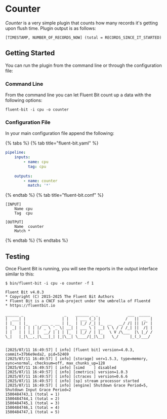 # Counter

_Counter_ is a very simple plugin that counts how many records it's getting upon flush time. Plugin output is as follows:

```text
[TIMESTAMP, NUMBER_OF_RECORDS_NOW] (total = RECORDS_SINCE_IT_STARTED)
```

## Getting Started

You can run the plugin from the command line or through the configuration file:

### Command Line

From the command line you can let Fluent Bit count up a data with the following options:

```shell
fluent-bit -i cpu -o counter
```

### Configuration File

In your main configuration file append the following:

{% tabs %}
{% tab title="fluent-bit.yaml" %}

```yaml
pipeline:
    inputs:
        - name: cpu
          tag: cpu
          
    outputs:
        - name: counter
          match: '*'
```

{% endtab %}
{% tab title="fluent-bit.conf" %}

```text
[INPUT]
    Name cpu
    Tag  cpu

[OUTPUT]
    Name  counter
    Match *
```

{% endtab %}
{% endtabs %}

## Testing

Once Fluent Bit is running, you will see the reports in the output interface similar to this:

```shell
$ bin/fluent-bit -i cpu -o counter -f 1

Fluent Bit v4.0.3
* Copyright (C) 2015-2025 The Fluent Bit Authors
* Fluent Bit is a CNCF sub-project under the umbrella of Fluentd
* https://fluentbit.io

______ _                  _    ______ _ _             ___  _____ 
|  ___| |                | |   | ___ (_) |           /   ||  _  |
| |_  | |_   _  ___ _ __ | |_  | |_/ /_| |_  __   __/ /| || |/' |
|  _| | | | | |/ _ \ '_ \| __| | ___ \ | __| \ \ / / /_| ||  /| |
| |   | | |_| |  __/ | | | |_  | |_/ / | |_   \ V /\___  |\ |_/ /
\_|   |_|\__,_|\___|_| |_|\__| \____/|_|\__|   \_/     |_(_)___/ 


[2025/07/11 16:49:57] [ info] [fluent bit] version=4.0.3, commit=37b6e9eda2, pid=52469
[2025/07/11 16:49:57] [ info] [storage] ver=1.5.3, type=memory, sync=normal, checksum=off, max_chunks_up=128
[2025/07/11 16:49:57] [ info] [simd    ] disabled
[2025/07/11 16:49:57] [ info] [cmetrics] version=1.0.3
[2025/07/11 16:49:57] [ info] [ctraces ] version=0.6.6
[2025/07/11 16:49:57] [ info] [sp] stream processor started
[2025/07/11 16:49:57] [ info] [engine] Shutdown Grace Period=5, Shutdown Input Grace Period=2
1500484743,1 (total = 1)
1500484744,1 (total = 2)
1500484745,1 (total = 3)
1500484746,1 (total = 4)
1500484747,1 (total = 5)
```